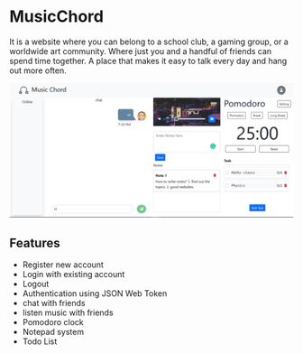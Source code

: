# MusicChord

It is a website where you can belong to a school club, a gaming group, or a worldwide art
community. Where just you and a handful of friends can spend time together. A place that makes it easy to talk every day and hang out more often.

![preview](./images/Untitled.png)

## Features

-   Register new account
-   Login with existing account
-   Logout
-   Authentication using JSON Web Token
-   chat with friends
-   listen music with friends
-   Pomodoro clock
-   Notepad system
-   Todo List
